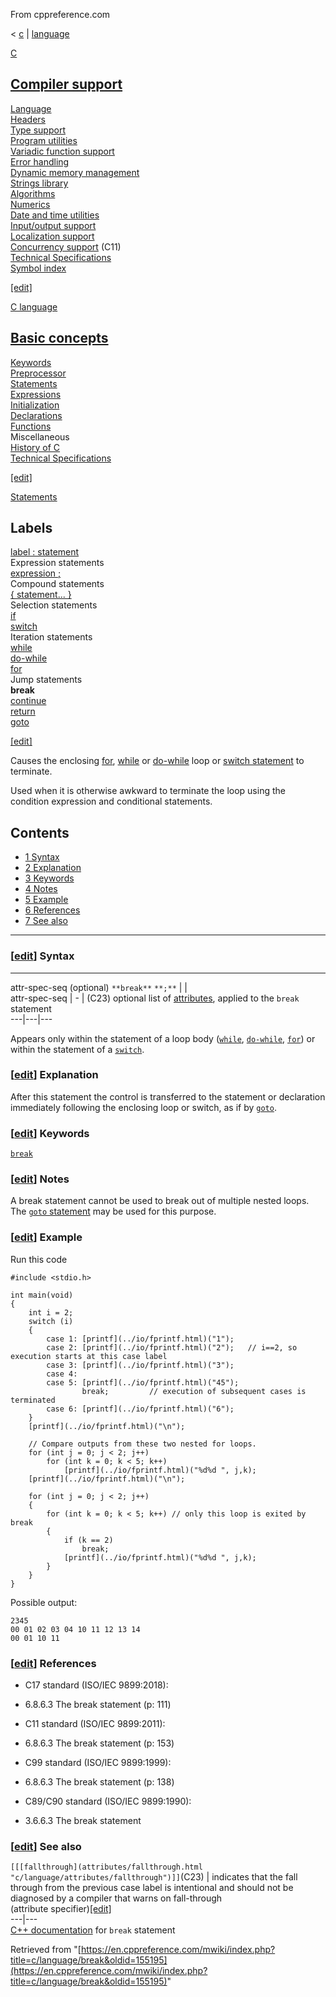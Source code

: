 From cppreference.com

< [c](../../c.html "c")‎ | [language](../language.html "c/language")

[ C](../../c.html "c")

[Compiler support](../compiler_support.html "c/compiler support")  
---  
[Language](../language.html "c/language")  
[Headers](../header.html "c/header")  
[Type support](../types.html "c/types")  
[Program utilities](../program.html "c/program")  
[Variadic function support](../variadic.html "c/variadic")  
[Error handling](../error.html "c/error")  
[Dynamic memory management](../memory.html "c/memory")  
[Strings library](../string.html "c/string")  
[Algorithms](../algorithm.html "c/algorithm")  
[Numerics](../numeric.html "c/numeric")  
[Date and time utilities](../chrono.html "c/chrono")  
[Input/output support](../io.html "c/io")  
[Localization support](../locale.html "c/locale")  
[Concurrency support](../thread.html "c/thread") (C11)  
[Technical Specifications](../experimental.html "c/experimental")  
[Symbol index](../index.html "c/symbol index")  
  
[[edit]](https://en.cppreference.com/mwiki/index.php?title=Template:c/navbar_content&action=edit)

[ C language](../language.html "c/language")

[Basic concepts](basic_concepts.html "c/language/basic concepts")  
---  
[ Keywords](../keyword.html "c/keyword")  
[ Preprocessor](../preprocessor.html "c/preprocessor")  
[ Statements](statements.html "c/language/statements")  
[ Expressions](operators.html "c/language/expressions")  
[ Initialization](initialization.html "c/language/initialization")  
[ Declarations](declarations.html "c/language/declarations")  
[ Functions](functions.html "c/language/functions")  
Miscellaneous  
[ History of C](history.html "c/language/history")  
[Technical Specifications](../experimental.html "c/experimental")  
  
[[edit]](https://en.cppreference.com/mwiki/index.php?title=Template:c/language/navbar_content&action=edit)

[ Statements](statements.html "c/language/statements")

Labels   
---  
[label : statement](statements.html#Labels "c/language/statements")  
Expression statements   
[expression ;](statements.html#Expression_statements "c/language/statements")  
Compound statements   
[{ statement... }](statements.html#Compound_statements "c/language/statements")  
Selection statements   
[if](if.html "c/language/if")  
[switch](switch.html "c/language/switch")  
Iteration statements   
[while](while.html "c/language/while")  
[do-while](do.html "c/language/do")  
[for](for.html "c/language/for")  
Jump statements   
**break**  
[continue](continue.html "c/language/continue")  
[return](return.html "c/language/return")  
[goto](goto.html "c/language/goto")  
  
[[edit]](https://en.cppreference.com/mwiki/index.php?title=Template:c/language/statements/navbar_content&action=edit)

Causes the enclosing [for](for.html "c/language/for"), [while](while.html "c/language/while") or [do-while](do.html "c/language/do") loop or [switch statement](switch.html "c/language/switch") to terminate. 

Used when it is otherwise awkward to terminate the loop using the condition expression and conditional statements. 

## Contents

  * [1 Syntax](break.html#Syntax)
  * [2 Explanation](break.html#Explanation)
  * [3 Keywords](break.html#Keywords)
  * [4 Notes](break.html#Notes)
  * [5 Example](break.html#Example)
  * [6 References](break.html#References)
  * [7 See also](break.html#See_also)

  
---  
  
### [[edit](https://en.cppreference.com/mwiki/index.php?title=c/language/break&action=edit&section=1 "Edit section: Syntax")] Syntax  
  
---  
attr-spec-seq ﻿(optional) `**break**` `**;**` |  |   
attr-spec-seq |  \-  |  (C23) optional list of [attributes](attributes.html "c/language/attributes"), applied to the `break` statement   
---|---|---  
  
Appears only within the statement of a loop body ([`while`](while.html "c/language/while"), [`do-while`](do.html "c/language/do"), [`for`](for.html "c/language/for")) or within the statement of a [`switch`](switch.html "c/language/switch"). 

### [[edit](https://en.cppreference.com/mwiki/index.php?title=c/language/break&action=edit&section=2 "Edit section: Explanation")] Explanation

After this statement the control is transferred to the statement or declaration immediately following the enclosing loop or switch, as if by [`goto`](goto.html "c/language/goto"). 

### [[edit](https://en.cppreference.com/mwiki/index.php?title=c/language/break&action=edit&section=3 "Edit section: Keywords")] Keywords

[`break`](../keyword/break.html "c/keyword/break")

### [[edit](https://en.cppreference.com/mwiki/index.php?title=c/language/break&action=edit&section=4 "Edit section: Notes")] Notes

A break statement cannot be used to break out of multiple nested loops. The [`goto` statement](goto.html "c/language/goto") may be used for this purpose. 

### [[edit](https://en.cppreference.com/mwiki/index.php?title=c/language/break&action=edit&section=5 "Edit section: Example")] Example

Run this code
    
    
    #include <stdio.h>
     
    int main(void)
    {
        int i = 2;
        switch (i)
        {
            case 1: [printf](../io/fprintf.html)("1");
            case 2: [printf](../io/fprintf.html)("2");   // i==2, so execution starts at this case label
            case 3: [printf](../io/fprintf.html)("3");
            case 4:
            case 5: [printf](../io/fprintf.html)("45");
                    break;         // execution of subsequent cases is terminated
            case 6: [printf](../io/fprintf.html)("6");
        }
        [printf](../io/fprintf.html)("\n");
     
        // Compare outputs from these two nested for loops.
        for (int j = 0; j < 2; j++)
            for (int k = 0; k < 5; k++)
                [printf](../io/fprintf.html)("%d%d ", j,k);
        [printf](../io/fprintf.html)("\n");
     
        for (int j = 0; j < 2; j++)
        {
            for (int k = 0; k < 5; k++) // only this loop is exited by break
            {
                if (k == 2)
                    break;
                [printf](../io/fprintf.html)("%d%d ", j,k);
            }
        }
    }

Possible output: 
    
    
    2345
    00 01 02 03 04 10 11 12 13 14
    00 01 10 11

### [[edit](https://en.cppreference.com/mwiki/index.php?title=c/language/break&action=edit&section=6 "Edit section: References")] References

  * C17 standard (ISO/IEC 9899:2018): 



    

  * 6.8.6.3 The break statement (p: 111) 



  * C11 standard (ISO/IEC 9899:2011): 



    

  * 6.8.6.3 The break statement (p: 153) 



  * C99 standard (ISO/IEC 9899:1999): 



    

  * 6.8.6.3 The break statement (p: 138) 



  * C89/C90 standard (ISO/IEC 9899:1990): 



    

  * 3.6.6.3 The break statement 



### [[edit](https://en.cppreference.com/mwiki/index.php?title=c/language/break&action=edit&section=7 "Edit section: See also")] See also

`[[[fallthrough](attributes/fallthrough.html "c/language/attributes/fallthrough")]]`(C23) |  indicates that the fall through from the previous case label is intentional and should not be diagnosed by a compiler that warns on fall-through  
(attribute specifier)[[edit]](https://en.cppreference.com/mwiki/index.php?title=Template:c/language/attributes/dsc_fallthrough&action=edit)  
---|---  
[C++ documentation](../../cpp/language/break.html "cpp/language/break") for `break` statement  
  
Retrieved from "[https://en.cppreference.com/mwiki/index.php?title=c/language/break&oldid=155195](https://en.cppreference.com/mwiki/index.php?title=c/language/break&oldid=155195)" 
